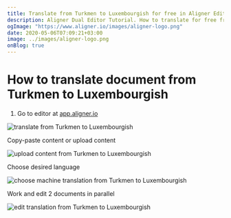 ```yaml
---
title: Translate from Turkmen to Luxembourgish for free in Aligner Editor
description: Aligner Dual Editor Tutorial. How to translate for free from Turkmen to Luxembourgish. Aligner is multilingual document management platform. 
ogImage: "https://www.aligner.io/images/aligner-logo.png"
date: 2020-05-06T07:09:21+03:00
image: ../images/aligner-logo.png
onBlog: true
---
```


# How to translate document from Turkmen to Luxembourgish

1. Go to editor at [app.aligner.io](https://app.aligner.io "Aligner App web page")

![translate from Turkmen to Luxembourgish](../aligner-blank-editor.png "translate from Turkmen to Luxembourgish")

Copy-paste content or upload content

![upload content from Turkmen to Luxembourgish](../aligner-uploaded-document.png "upload content from Turkmen to Luxembourgish")

Choose desired language

![choose machine translation from Turkmen to Luxembourgish](../aligner-language-dropdown.png "choose machine translation from Turkmen to Luxembourgish")

Work and edit 2 documents in parallel

![edit translation from Turkmen to Luxembourgish](../aligner-double-sitded-editor.png "edit translation from Turkmen to Luxembourgish")

